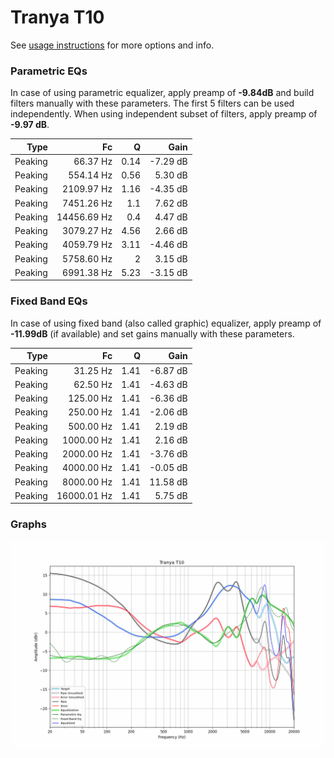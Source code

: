 # Tranya T10
See [usage instructions](https://github.com/jaakkopasanen/AutoEq#usage) for more options and info.

### Parametric EQs
In case of using parametric equalizer, apply preamp of **-9.84dB** and build filters manually
with these parameters. The first 5 filters can be used independently.
When using independent subset of filters, apply preamp of **-9.97 dB**.

| Type    | Fc          |    Q | Gain     |
|--------:|------------:|-----:|---------:|
| Peaking | 66.37 Hz    | 0.14 | -7.29 dB |
| Peaking | 554.14 Hz   | 0.56 | 5.30 dB  |
| Peaking | 2109.97 Hz  | 1.16 | -4.35 dB |
| Peaking | 7451.26 Hz  | 1.1  | 7.62 dB  |
| Peaking | 14456.69 Hz | 0.4  | 4.47 dB  |
| Peaking | 3079.27 Hz  | 4.56 | 2.66 dB  |
| Peaking | 4059.79 Hz  | 3.11 | -4.46 dB |
| Peaking | 5758.60 Hz  | 2    | 3.15 dB  |
| Peaking | 6991.38 Hz  | 5.23 | -3.15 dB |

### Fixed Band EQs
In case of using fixed band (also called graphic) equalizer, apply preamp of **-11.99dB**
(if available) and set gains manually with these parameters.

| Type    | Fc          |    Q | Gain     |
|--------:|------------:|-----:|---------:|
| Peaking | 31.25 Hz    | 1.41 | -6.87 dB |
| Peaking | 62.50 Hz    | 1.41 | -4.63 dB |
| Peaking | 125.00 Hz   | 1.41 | -6.36 dB |
| Peaking | 250.00 Hz   | 1.41 | -2.06 dB |
| Peaking | 500.00 Hz   | 1.41 | 2.19 dB  |
| Peaking | 1000.00 Hz  | 1.41 | 2.16 dB  |
| Peaking | 2000.00 Hz  | 1.41 | -3.76 dB |
| Peaking | 4000.00 Hz  | 1.41 | -0.05 dB |
| Peaking | 8000.00 Hz  | 1.41 | 11.58 dB |
| Peaking | 16000.01 Hz | 1.41 | 5.75 dB  |

### Graphs
![](./Tranya%20T10.png)